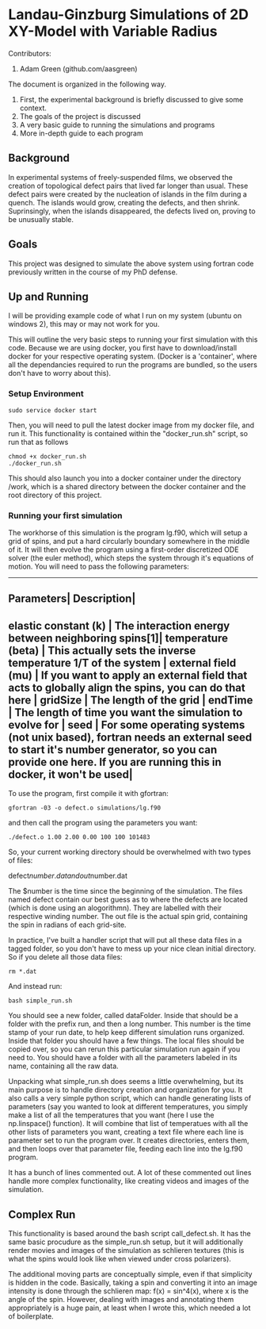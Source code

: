 # Landau-Ginzburg Simulations of 2D XY-Model with Variable Radius
Contributors:
1. Adam Green (github.com/aasgreen)

The document is organized in the following way. 
1. First, the experimental background is briefly discussed to give some context.
2. The goals of the project is discussed
3. A very basic guide to running the simulations and programs
4. More in-depth guide to each program

## Background

In experimental systems of freely-suspended films, we observed the creation of topological defect pairs that lived far longer than usual. These defect pairs were created by the nucleation of islands in the film during a quench. The islands would grow, creating the defects, and then shrink. Suprinsingly, when the islands disappeared, the defects lived on, proving to be unusually stable.

## Goals

This project was designed to simulate the above system using fortran code previously written in the course of my PhD defense.


## Up and Running
I will be providing example code of what I run on my system (ubuntu on windows 2), this may or may not work for you. 

This will outline the very basic steps to running your first simulation with this code. Because we are using docker, you first have to download/install docker for your respective operating system. (Docker is a 'container', where all the dependancies required to run the programs are bundled, so the users don't have to worry about this). 
### Setup Environment

```
sudo service docker start
```
Then, you will need to pull the latest docker image from my docker file, and run it. This functionality is contained within the "docker_run.sh" script, so run that as follows

```
chmod +x docker_run.sh
./docker_run.sh
```

This should also launch you into a docker container under the directory /work, which is a shared directory between the docker container and the root directory of this project.

### Running your first simulation

The workhorse of this simulation is the program lg.f90, which will setup a grid of spins, and put a hard circularly boundary somewhere in the middle of it. It will then evolve the program using a first-order discretized ODE solver (the euler method), which steps the system through it's equations of motion. You will need to pass the following parameters:

------------------------
Parameters| Description|
------------------------
elastic constant (k) | The interaction energy between neighboring spins[1]|
temperature (beta) | This actually sets the inverse temperature 1/T of the system |
external field (mu) | If you want to apply an external field that acts to globally align the spins, you can do that here |
gridSize | The length of the grid |
endTime | The length of time you want the simulation to evolve for |
seed    | For some operating systems (not unix based), fortran needs an external seed to start it's number generator, so you can provide one here. If you are running this in docker, it won't be used|
----------------------------------------------------------------------

To use the program, first compile it with gfortran:

```
gfortran -03 -o defect.o simulations/lg.f90
```

and then call the program using the parameters you want:

```
./defect.o 1.00 2.00 0.00 100 100 101483
```

So, your current working directory should be overwhelmed with two types of files:

defect$number.dat and out$number.dat

The $number is the time since the beginning of the simulation. The files named defect contain our best guess as to where the defects are located (which is done using an alogorithmn). They are labelled with their respective winding number. The out file is the actual spin grid, containing the spin in radians of each grid-site. 

In practice, I've built a handler script that will put all these data files in a tagged folder, so you don't have to mess up your nice clean initial directory. So if you delete all those data files:

```
rm *.dat
```

And instead run:
```
bash simple_run.sh
```

You should see a new folder, called dataFolder. Inside that should be a folder with the prefix run, and then a long number. This number is the time stamp of your run date, to help keep different simulation runs organized. Inside that folder you should have a few things. The local files should be copied over, so you can rerun this particular simulation run again if you need to. You should have a folder with all the parameters labeled in its name, containing all the raw data.

Unpacking what simple_run.sh does seems a little overwhelming, but its main purpose is to handle directory creation and organization for you. It also calls a very simple python script, which can handle generating lists of parameters (say you wanted to look at different temperatures, you simply make a list of all the temperatures that you want (here I use the np.linspace() function). It will combine that list of temperatues with all the other lists of parameters you want,
creating a text file where each line is parameter set to run the program over. It creates directories, enters them, and then loops over that parameter file, feeding each line into the lg.f90 program.

It has a bunch of lines commented out. A lot of these commented out lines handle more complex functionality, like creating videos and images of the simulation.


## Complex Run

This functionality is based around the bash script call_defect.sh. It has the same basic procudure as the simple_run.sh setup, but it will additionally render movies and images of the simulation as schlieren textures (this is what the spins would look like when viewed under cross polarizers).

The additional moving parts are conceptually simple, even if that simplicity is hidden in the code. Basically, taking a spin and converting it into an image intensity is done through the schlieren map: f(x) = sin^4(x), where x is the angle of the spin. However, dealing with images and annotating them appropriately is a huge pain, at least when I wrote this, which needed a lot of boilerplate.











